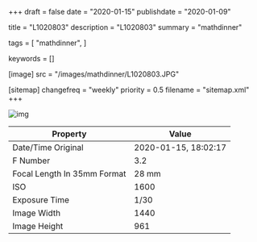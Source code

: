 +++
draft = false
date = "2020-01-15"
publishdate = "2020-01-09"

title = "L1020803"
description = "L1020803"
summary = "mathdinner"

tags = [
    "mathdinner",
]

keywords = []

[image]
    src = "/images/mathdinner/L1020803.JPG"

[sitemap]
    changefreq = "weekly"
    priority = 0.5
    filename = "sitemap.xml"
+++


![img](/images/mathdinner/L1020803.JPG)

Property | Value
---------|------
Date/Time Original              | 2020-01-15, 18:02:17
F Number                        | 3.2
Focal Length In 35mm Format     | 28 mm
ISO                             | 1600
Exposure Time                   | 1/30
Image Width                     | 1440
Image Height                    | 961
